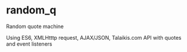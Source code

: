 # random_q
Random quote machine

Using ES6, XMLHtttp request, AJAX/JSON, Talaikis.com API with quotes and event listeners

